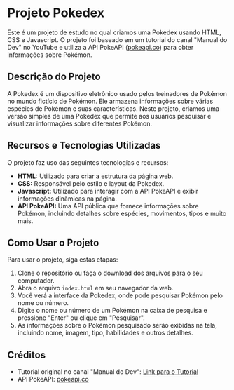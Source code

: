 # Projeto Pokedex

Este é um projeto de estudo no qual criamos uma Pokedex usando HTML, CSS e Javascript. O projeto foi baseado em um tutorial do canal "Manual do Dev" no YouTube e utiliza a API PokeAPI ([pokeapi.co](https://pokeapi.co/)) para obter informações sobre Pokémon.

## Descrição do Projeto

A Pokedex é um dispositivo eletrônico usado pelos treinadores de Pokémon no mundo fictício de Pokémon. Ele armazena informações sobre várias espécies de Pokémon e suas características. Neste projeto, criamos uma versão simples de uma Pokedex que permite aos usuários pesquisar e visualizar informações sobre diferentes Pokémon.

## Recursos e Tecnologias Utilizadas

O projeto faz uso das seguintes tecnologias e recursos:

- **HTML:** Utilizado para criar a estrutura da página web.
- **CSS:** Responsável pelo estilo e layout da Pokedex.
- **Javascript:** Utilizado para interagir com a API PokeAPI e exibir informações dinâmicas na página.
- **API PokeAPI:** Uma API pública que fornece informações sobre Pokémon, incluindo detalhes sobre espécies, movimentos, tipos e muito mais.

## Como Usar o Projeto

Para usar o projeto, siga estas etapas:

1. Clone o repositório ou faça o download dos arquivos para o seu computador.
2. Abra o arquivo `index.html` em seu navegador da web.
3. Você verá a interface da Pokedex, onde pode pesquisar Pokémon pelo nome ou número.
4. Digite o nome ou número de um Pokémon na caixa de pesquisa e pressione "Enter" ou clique em "Pesquisar".
5. As informações sobre o Pokémon pesquisado serão exibidas na tela, incluindo nome, imagem, tipo, habilidades e outros detalhes.

## Créditos

- Tutorial original no canal "Manual do Dev": [Link para o Tutorial](https://www.youtube.com/watch?v=Uptu3NrBFBM)
- API PokeAPI: [pokeapi.co](https://pokeapi.co/)
